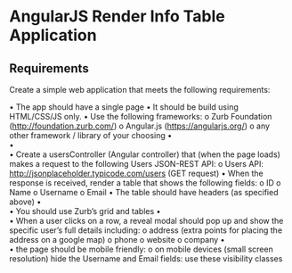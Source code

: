 # AngularJS Render Info Table Application

## Requirements

Create a simple web application that meets the following requirements:

•	The app should have a single page
•	It should be build using HTML/CSS/JS only.
•	Use the following frameworks:
o	Zurb Foundation (http://foundation.zurb.com/)
o	Angular.js (https://angularjs.org/)
o	any other framework / library of your choosing
•	
•	
•	Create a usersController (Angular controller) that (when the page loads) makes a request to the following Users JSON-REST API:
o	Users API: http://jsonplaceholder.typicode.com/users (GET request)
•	When the response is received, render a table that shows the following fields:
o	ID
o	Name
o	Username
o	Email
•	The table should have headers (as specified above)
•	
•	You should use Zurb’s grid and tables
•	
•	When a user clicks on a row, a reveal modal should pop up and show the specific user’s full details including:
o	address (extra points for placing the address on a google map)
o	phone
o	website
o	company
•	
•	the page should be mobile friendly:
o	on mobile devices (small screen resolution) hide the Username and Email fields: use these visibility classes

